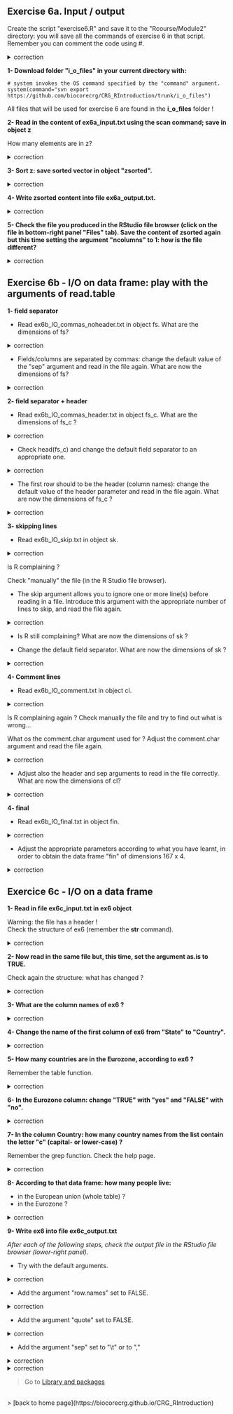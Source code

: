 ## Exercise 6a. Input / output

Create the script "exercise6.R" and save it to the "Rcourse/Module2" directory: you will save all the commands of exercise 6 in that script.
<br>Remember you can comment the code using #.


<details>
<summary>
correction
</summary>

```{r}
getwd()
setwd("Rcourse/Module2")
setwd("~/Rcourse/Module2")
```

</details>

**1- Download folder "i_o_files" in your current directory with:** 

```{r}
# system invokes the OS command specified by the "command" argument.
system(command="svn export https://github.com/biocorecrg/CRG_RIntroduction/trunk/i_o_files")
```

All files that will be used for exercise 6 are found in the **i_o_files** folder ! 

**2- Read in the content of ex6a_input.txt using the scan command; save in object z**

How many elements are in z?

<details>
<summary>
correction
</summary>

```{r}
# scan content of the file
z <- scan("i_o_files/ex6a_input.txt")
# number of elements (length of vector)
length(z)
```

</details>

**3- Sort z: save sorted vector in object "zsorted".**

<details>
<summary>
correction
</summary>

```{r}
zsorted <- sort(z)
```

</details>

**4- Write zsorted content into file ex6a_output.txt.**

<details>
<summary>
correction
</summary>

```{r}
write(zsorted, "ex6a_output.txt")
```

</details>

**5- Check the file you produced in the RStudio file browser (click on the file in bottom-right panel "Files" tab). Save the content of zsorted again but this time setting the argument "ncolumns" to 1: how is the file different?**

<details>
<summary>
correction
</summary>

```{r}
write(zsorted, "ex6a_output.txt", ncolumns=1)
```

</details>

## Exercise 6b - I/O on data frame: play with the arguments of read.table
  
**1- field separator**

* Read ex6b_IO_commas_noheader.txt in object fs.
What are the dimensions of fs?

<details>
<summary>
correction
</summary>

```{r}
# read in file with default parameters
fs <- read.table("i_o_files/ex6b_IO_commas_noheader.txt")
dim(fs)
```

</details>

* Fields/columns are separated by commas: change the default value of the "sep" argument and read in the file again.
What are now the dimensions of fs?

<details>
<summary>
correction
</summary>

```{r}
# change field separator to ","
fs <- read.table("i_o_files/ex6b_IO_commas_noheader.txt", 
	sep=",")
dim(fs)
```

</details>

**2- field separator + header**

* Read ex6b_IO_commas_header.txt in object fs_c.
What are the dimensions of fs_c ?

<details>
<summary>
correction
</summary>

```{r} 
fs_c <- read.table("i_o_files/ex6b_IO_commas_header.txt")
dim(fs_c)
```

</details>

* Check head(fs_c) and change the default field separator to an appropriate one.

<details>
<summary>
correction
</summary>

```{r}
fs_c <- read.table("i_o_files/ex6b_IO_commas_header.txt", 
                   sep=",")
```

</details>

* The first row should to be the header (column names): change the default value of the header parameter and read in the file again.
What are now the dimensions of fs_c ?

<details>
<summary>          
correction
</summary>

```{r}
fs_c <- read.table("i_o_files/ex6b_IO_commas_header.txt", 
                   sep=",", 
                   header=TRUE)
```

</details>

**3- skipping lines**

* Read ex6b_IO_skip.txt in object sk.


<details>
<summary>          
correction
</summary>

```{r}
sk <- read.table("i_o_files/ex6b_IO_skip.txt")
```

</details>

Is R complaining ?<br>
 
Check "manually" the file (in the R Studio file browser).<br>

* The skip argument allows you to ignore one or more line(s) before reading in a file. Introduce this argument with the appropriate number of lines to skip, and read the file again.<br>

<details>
<summary>
correction
</summary>

```{r}
sk <- read.table("i_o_files/ex6b_IO_skip.txt",
                 skip=2)
dim(sk)
```

</details>

* Is R still complaining? 
What are now the dimensions of sk ?

* Change the default field separator.
What are now the dimensions of sk ?

<details>
<summary>
correction
</summary>

```{r}
sk <- read.table("i_o_files/ex6b_IO_skip.txt",
                 skip=2,
                 sep=",",
                 header=T)
```

</details>

**4- Comment lines**

* Read ex6b_IO_comment.txt in object cl.

<details>
<summary>        
correction       
</summary>       

```{r}
cl <- read.table("i_o_files/ex6b_IO_comment.txt")
```

</details>

Is R complaining again ? Check manually the file and try to find out what is wrong...<br>

What os the comment.char argument used for ? Adjust the comment.char argument and read the file again.

<details>
<summary>        
correction       
</summary>        

```{r}
cl <- read.table("i_o_files/ex6b_IO_comment.txt",
                 comment.char = "*")
```

</details>

* Adjust also the header and sep arguments to read in the file correctly.
What are now the dimensions of cl?

<details>
<summary>        
correction       
</summary>        

```{r}
cl <- read.table("i_o_files/ex6b_IO_comment.txt",
                 comment.char = "*",
                 sep=",",
                 header=TRUE)
dim(cl)
```

</details>

**4- final**

* Read ex6b_IO_final.txt in object fin.

<details>
<summary>
correction
</summary>

```{r}
fin <- read.table("i_o_files/ex6b_IO_final.txt")
```

</details>

* Adjust the appropriate parameters according to what you have learnt, in order to obtain the data frame "fin" of dimensions 167 x 4.

<details>
<summary>
correction
</summary>

```{r}
fin <- read.table("i_o_files/ex6b_IO_final.txt",
                  sep=",",
                  header=TRUE,
                  skip=3,
                  comment.char="&"
                  )
```

</details>

## Exercice 6c - I/O on a data frame

**1- Read in file ex6c_input.txt in ex6 object**

Warning: the file has a header !
<br>
Check the structure of ex6 (remember the **str** command).

<details>
<summary>         
correction        
</summary>

```{r}
ex6 <- read.table("i_o_files/ex6c_input.txt", 
                  header=TRUE)
str(ex6)
```

</details>


**2- Now read in the same file but, this time, set the argument as.is to TRUE.**

Check again the structure: what has changed ?

<details>
<summary>         
correction        
</summary>

```{r}
ex6 <- read.table("i_o_files/ex6c_input.txt", 
                  header=TRUE,
                  as.is=TRUE)
str(ex6)
```

</details>

**3- What are the column names of ex6 ?**

<details>
<summary>         
correction        
</summary>

```{r}
colnames(ex6)
```

</details>

**4- Change the name of the first column of ex6 from "State" to "Country".**

<details>
<summary>
correction
</summary>

```{r}
# extract all column names of ex6
colnames(ex6)
# extract the name of the first column only
colnames(ex6)[1]
# reassign name of the first column only
colnames(ex6)[1] <- "Country"
```

</details>

**5- How many countries are in the Eurozone, according to ex6 ?**

Remember the table function.

<details>
<summary>
correction
</summary>

```{r}
table(ex6$Eurozone)
```

</details>

**6- In the Eurozone column: change "TRUE" with "yes" and "FALSE" with "no".**

<details>
<summary>
correction
</summary>

```{r}
# select the Eurozone column
ex6$Eurozone
# elements of the Eurozone column that are exactly TRUE
ex6$Eurozone==TRUE
# extract actual values that are TRUE
ex6$Eurozone[ex6$Eurozone==TRUE]
# reassign all elements that are TRUE with "yes"
ex6$Eurozone[ex6$Eurozone==TRUE] <- "yes"
# same with FALSE
ex6$Eurozone[ex6$Eurozone==FALSE] <- "no"
```

</details>

**7- In the column Country: how many country names from the list contain the letter "c" (capital- or lower-case) ?**

Remember the grep function. Check the help page.

<details>
<summary>
correction
</summary>

```{r}
# country names with "c" (lower-case)
grep("c", ex6$Country)
# country names with "c" or "C" (ignoring case)
grep("c", ex6$Country, ignore.case = TRUE)
# show actual country names
grep("c", ex6$Country, value=TRUE, ignore.case = TRUE)
```

</details>

**8- According to that data frame: how many people live:**
+ in the European union (whole table) ?
+ in the Eurozone ?

<details> 
<summary> 
correction
</summary>
  
```{r}
# sum the whole population column
sum(ex6$Population)
# select elements of ex6 where Eurozone is "yes"
ex6$Eurozone == "yes"
# select only elements in Population for which the corresponding Eurozone elements are "yes"
ex6$Population[ex6$Eurozone == "yes"]
# sum that selection
sum(ex6$Population[ex6$Eurozone == "yes"])
```

</details>

**9- Write ex6 into file ex6c_output.txt**

*After each of the following steps, check the output file in the RStudio file browser (lower-right panel).*

* Try with the default arguments.

<details>
<summary>
correction
</summary>

```{r}
write.table(ex6, file="ex6c_output.txt")
```

</details>

* Add the argument "row.names" set to FALSE.

<details>
<summary>
correction
</summary>

```{r}
write.table(ex6, file="ex6c_output.txt", 
            row.names = FALSE)
```

</details>

* Add the argument "quote" set to FALSE.

<details>
<summary>
correction
</summary>

```{r}
write.table(ex6, file="ex6c_output.txt", 
            row.names = FALSE,
            quote = FALSE)
```

</details>

* Add the argument "sep" set to "\t" or to ","

<details>
<summary>
correction
</summary>

```{r}
write.table(ex6, file="ex6c_output.txt", 
            row.names = FALSE,
            quote = FALSE,
            sep="\t")
```

</details>

<details>
<summary>
correction
</summary>

```{r}
write.table(ex6, file="ex6c_output.txt", 
            row.names = FALSE,
            quote = FALSE,
            sep=",")
```

</details>

> Go to [Library and packages](https://biocorecrg.github.io/CRG_RIntroduction/libpackages)

<br>
> [back to home page](https://biocorecrg.github.io/CRG_RIntroduction)

